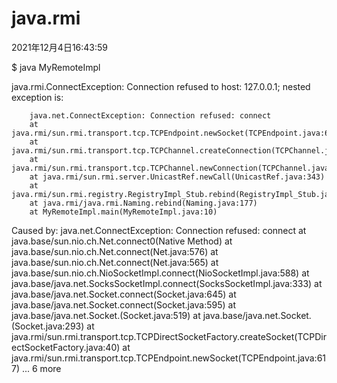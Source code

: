 # java.rmi

2021年12月4日16:43:59

$ java MyRemoteImpl

java.rmi.ConnectException: Connection refused to host: 127.0.0.1; nested exception is:

        java.net.ConnectException: Connection refused: connect
        at java.rmi/sun.rmi.transport.tcp.TCPEndpoint.newSocket(TCPEndpoint.java:623)
        at java.rmi/sun.rmi.transport.tcp.TCPChannel.createConnection(TCPChannel.java:209)
        at java.rmi/sun.rmi.transport.tcp.TCPChannel.newConnection(TCPChannel.java:196)
        at java.rmi/sun.rmi.server.UnicastRef.newCall(UnicastRef.java:343)
        at java.rmi/sun.rmi.registry.RegistryImpl_Stub.rebind(RegistryImpl_Stub.java:150)
        at java.rmi/java.rmi.Naming.rebind(Naming.java:177)
        at MyRemoteImpl.main(MyRemoteImpl.java:10)
        
Caused by: java.net.ConnectException: Connection refused: connect
        at java.base/sun.nio.ch.Net.connect0(Native Method)
        at java.base/sun.nio.ch.Net.connect(Net.java:576)
        at java.base/sun.nio.ch.Net.connect(Net.java:565)
        at java.base/sun.nio.ch.NioSocketImpl.connect(NioSocketImpl.java:588)
        at java.base/java.net.SocksSocketImpl.connect(SocksSocketImpl.java:333)
        at java.base/java.net.Socket.connect(Socket.java:645)
        at java.base/java.net.Socket.connect(Socket.java:595)
        at java.base/java.net.Socket.<init>(Socket.java:519)
        at java.base/java.net.Socket.<init>(Socket.java:293)
        at java.rmi/sun.rmi.transport.tcp.TCPDirectSocketFactory.createSocket(TCPDirectSocketFactory.java:40)
        at java.rmi/sun.rmi.transport.tcp.TCPEndpoint.newSocket(TCPEndpoint.java:617)
        ... 6 more
